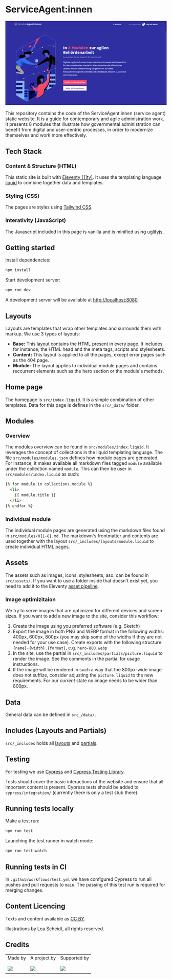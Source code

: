 # ServiceAgent:innen

![A screenshot of the ServiceAgent:innen website](./README.png)

This repository contains the code of the ServiceAgent:innen (service agent) static website. It is a guide for contemporary and agile administration work. It presents 8 modules that illustrate how governmental administration can benefit from digital and user-centric processes, in order to modernize themselves and work more effectively.

## Tech Stack

### Content & Structure (HTML)
This static site is built with [Eleventy (11ty)](https://www.11ty.dev/docs/). It uses the templating language [liquid](https://liquidjs.com/index.html) to combine together data and templates.

### Styling (CSS)
The pages are styles using [Tailwind CSS](https://tailwindcss.com). 

### Interativity (JavaScript)
The Javascript included in this page is vanilla and is minified using [uglifyjs](https://www.npmjs.com/package/uglify-js).

## Getting started

Install dependencies:

```bash
npm install
```

Start development server:

```bash
npm run dev
```

A development server will be available at [http://localhost:8080](http://localhost:8080).

## Layouts

Layouts are templates that wrap other templates and surrounds them with markup. We use 3 types of layouts:

- **Base:** This layout contains the HTML present in every page. It includes, for instance, the HTML head and the meta tags, scripts and stylesheets.
- **Content:** This layout is applied to all the pages, except error pages such as the 404 page.
- **Module:** The layout applies to individual module pages and contains reccurrent elements such as the hero section or the module's methods.

## Home page

The homepage is `src/index.liquid`. It is a simple combination of other templates. Data for this page is defines in the `src/_data/` folder. 

## Modules

### Overview

The modules overview can be found in `src/modules/index.liquid`. It leverages the concept of collections in the liquid templating language. The file `src/modules/modules.json` defines how module pages are generated. For instance, it makes available all markdown files tagged `module` available under the collection named `module`. This can then be user in `src/modules/index.liquid` as such:

```html
{% for module in collections.module %}
  <li>
    {{ module.title }}
  </li>
{% endfor %}
```

### Individual module

The individual module pages are generated using the markdown files found in `src/modules/0{1-8}.md`. The  markdown's frontmatter and contents are used together with the layout `src/_includes/layouts/module.liquid` to create individual HTML pages.

## Assets

The assets such as images, icons, stylesheets, aso. can be found in `src/assets/`. If you want to use a folder inside that doesn't exist yet, you need to add it to the Eleventy [asset pipeline](https://www.11ty.dev/docs/copy/).

### Image optimizitaion

We try to serve images that are optimized for different devices and screen sizes. If you want to add a new image to the site, consider this workflow:

1. Create the image using you preferred software (e.g. Sketch)
2. Export the image in both PNG and WEBP format in the following widths: 400px, 600px, 800px (you may skip some of the widths if they are not needed for your use case). Create exports with the following structure: `{name}-{width}.{format}`, e.g. `hero-800.webp`
3. In the site, use the partial in `src/_includes/partials/picture.liquid` to render the image. See the comments in the partial for usage instructions.
4. If the image will be rendered in such a way that the 800px-wide image does not suffize, consider adjusting the `picture.liquid` to the new requirements. For our _current_ state no image needs to be wider than 800px.

## Data

General data can be defined in `src_/data/`.

## Includes (Layouts and Partials)

`src/_includes` holds all [layouts](https://www.11ty.dev/docs/layouts/) and [partials](https://www.11ty.dev/docs/config/#directory-for-includes).

## Testing

For testing we use [Cypress](https://docs.cypress.io/guides/overview/why-cypress.html) and [Cypress Testing Library](https://testing-library.com/docs/cypress-testing-library/intro/).

Tests should cover the basic interactions of the website and ensure that all important content is present. Cypress tests should be added to `cypress/integration/` (currently there is only a test stub there).

## Running tests locally

Make a test run:

```bash
npm run test
```

Launching the test runner in watch mode:

```bash
npm run test:watch
```

## Running tests in CI

In `.github/workflows/test.yml` we have configured Cypress to run all pushes and pull requests to `main`. The passing of this test run is required for merging changes.

## Content Licencing

Texts and content available as [CC BY](https://creativecommons.org/licenses/by/3.0/de/). 

Illustrations by Lea Scheidt, all rights reserved.

## Credits

<table>
  <tr>
    <td>
      Made by <a src="https://citylab-berlin.org/de/start/">
        <br />
        <br />
        <img width="200" src="https://citylab-berlin.org/wp-content/uploads/2021/05/citylab-logo.svg" />
      </a>
    </td>
    <td>
      A project by <a src="https://www.technologiestiftung-berlin.de/">
        <br />
        <br />
        <img width="150" src="https://citylab-berlin.org/wp-content/uploads/2021/05/tsb.svg" />
      </a>
    </td>
    <td>
      Supported by <a src="https://www.berlin.de/rbmskzl/">
        <br />
        <br />
        <img width="80" src="https://citylab-berlin.org/wp-content/uploads/2021/12/B_RBmin_Skzl_Logo_DE_V_PT_RGB-300x200.png" />
      </a>
    </td>
  </tr>
</table>
